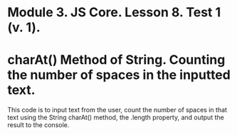 # Module 3. JS Core. Lesson 8. Test 1 (v. 1).

# charAt() Method of String. Counting the number of spaces in the inputted text.

This code is to input text from the user, count the number of spaces in that text using the String charAt() method, the .length property, and output the result to the console.
